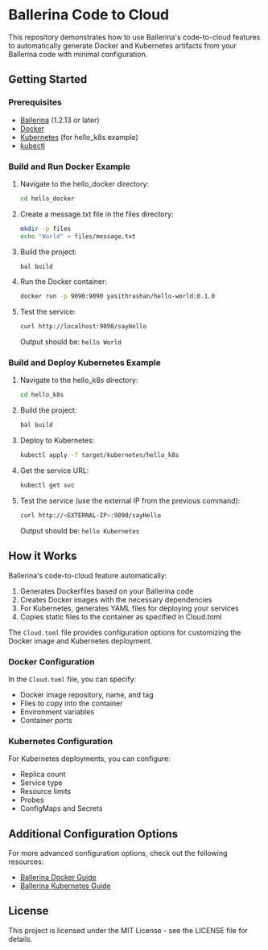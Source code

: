 # Ballerina Code to Cloud

This repository demonstrates how to use Ballerina's code-to-cloud features to automatically generate Docker and Kubernetes artifacts from your Ballerina code with minimal configuration.

## Getting Started

### Prerequisites

- [Ballerina](https://ballerina.io/downloads/) (1.2.13 or later)
- [Docker](https://www.docker.com/get-started/)
- [Kubernetes](https://kubernetes.io/docs/setup/) (for hello_k8s example)
- [kubectl](https://kubernetes.io/docs/tasks/tools/)

### Build and Run Docker Example

1. Navigate to the hello_docker directory:
   ```bash
   cd hello_docker
   ```

2. Create a message.txt file in the files directory:
   ```bash
   mkdir -p files
   echo "World" > files/message.txt
   ```

3. Build the project:
   ```bash
   bal build
   ```

4. Run the Docker container:
   ```bash
   docker run -p 9090:9090 yasithrashan/hello-world:0.1.0
   ```

5. Test the service:
   ```bash
   curl http://localhost:9090/sayHello
   ```
   
   Output should be: `hello World`

### Build and Deploy Kubernetes Example

1. Navigate to the hello_k8s directory:
   ```bash
   cd hello_k8s
   ```

2. Build the project:
   ```bash
   bal build
   ```

3. Deploy to Kubernetes:
   ```bash
   kubectl apply -f target/kubernetes/hello_k8s
   ```

4. Get the service URL:
   ```bash
   kubectl get svc
   ```

5. Test the service (use the external IP from the previous command):
   ```bash
   curl http://<EXTERNAL-IP>:9090/sayHello
   ```
   
   Output should be: `hello Kubernetes`

## How it Works

Ballerina's code-to-cloud feature automatically:

1. Generates Dockerfiles based on your Ballerina code
2. Creates Docker images with the necessary dependencies
3. For Kubernetes, generates YAML files for deploying your services
4. Copies static files to the container as specified in Cloud.toml

The `Cloud.toml` file provides configuration options for customizing the Docker image and Kubernetes deployment.

### Docker Configuration

In the `Cloud.toml` file, you can specify:
- Docker image repository, name, and tag
- Files to copy into the container
- Environment variables
- Container ports

### Kubernetes Configuration

For Kubernetes deployments, you can configure:
- Replica count
- Service type
- Resource limits
- Probes
- ConfigMaps and Secrets

## Additional Configuration Options

For more advanced configuration options, check out the following resources:
- [Ballerina Docker Guide](https://ballerina.io/learn/user-guide/deployment/docker/)
- [Ballerina Kubernetes Guide](https://ballerina.io/learn/user-guide/deployment/kubernetes/)

## License

This project is licensed under the MIT License - see the LICENSE file for details.
